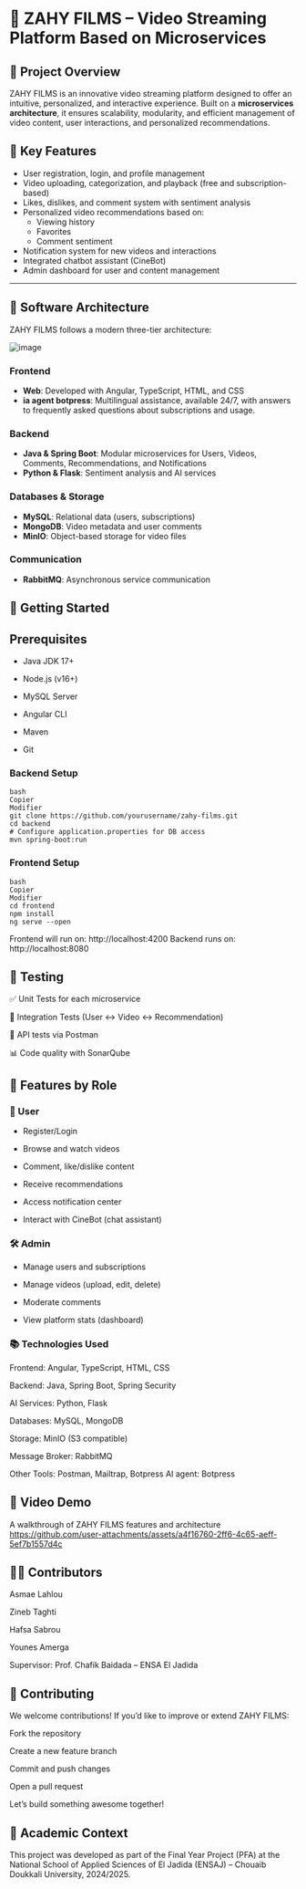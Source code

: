 # 🎥 ZAHY FILMS – Video Streaming Platform Based on Microservices

## 🧠 Project Overview

ZAHY FILMS is an innovative video streaming platform designed to offer an intuitive, personalized, and interactive experience. Built on a **microservices architecture**, it ensures scalability, modularity, and efficient management of video content, user interactions, and personalized recommendations.

## 🔑 Key Features

- User registration, login, and profile management
- Video uploading, categorization, and playback (free and subscription-based)
- Likes, dislikes, and comment system with sentiment analysis
- Personalized video recommendations based on:
  - Viewing history
  - Favorites
  - Comment sentiment
- Notification system for new videos and interactions
- Integrated chatbot assistant (CineBot)
- Admin dashboard for user and content management

---

## 🧱 Software Architecture

ZAHY FILMS follows a modern three-tier architecture:

![image](https://github.com/user-attachments/assets/d1a3571c-222b-4336-ba36-956013544e75)

### Frontend
- **Web**: Developed with Angular, TypeScript, HTML, and CSS
- **ia agent botpress**: Multilingual assistance, available 24/7, with answers to frequently asked questions about subscriptions and usage.
### Backend
- **Java & Spring Boot**: Modular microservices for Users, Videos, Comments, Recommendations, and Notifications
- **Python & Flask**: Sentiment analysis and AI services

### Databases & Storage
- **MySQL**: Relational data (users, subscriptions)
- **MongoDB**: Video metadata and user comments
- **MinIO**: Object-based storage for video files

### Communication
- **RabbitMQ**: Asynchronous service communication

## 🚀 Getting Started
## Prerequisites
- Java JDK 17+

- Node.js (v16+)
  
- MySQL Server
  
- Angular CLI
  
- Maven
  
- Git

### Backend Setup
```
bash
Copier
Modifier
git clone https://github.com/yourusername/zahy-films.git
cd backend
# Configure application.properties for DB access
mvn spring-boot:run
```
### Frontend Setup
```
bash
Copier
Modifier
cd frontend
npm install
ng serve --open
```
Frontend will run on: http://localhost:4200
Backend runs on: http://localhost:8080

## 🧪 Testing
✅ Unit Tests for each microservice

🔁 Integration Tests (User ↔ Video ↔ Recommendation)

🧪 API tests via Postman

📊 Code quality with SonarQube

## 📱 Features by Role
### 👤 User
- Register/Login

- Browse and watch videos

- Comment, like/dislike content

- Receive recommendations

- Access notification center

- Interact with CineBot (chat assistant)

### 🛠️ Admin
- Manage users and subscriptions

- Manage videos (upload, edit, delete)

- Moderate comments

- View platform stats (dashboard)

### 📚 Technologies Used
Frontend: Angular, TypeScript, HTML, CSS

Backend: Java, Spring Boot, Spring Security

AI Services: Python, Flask

Databases: MySQL, MongoDB

Storage: MinIO (S3 compatible)

Message Broker: RabbitMQ

Other Tools: Postman, Mailtrap, Botpress
AI agent: Botpress

## 🎥 Video Demo
A walkthrough of ZAHY FILMS features and architecture
https://github.com/user-attachments/assets/a4f16760-2ff6-4c65-aeff-5ef7b1557d4c

## 👨‍💻 Contributors
Asmae Lahlou 

Zineb Taghti

Hafsa Sabrou

Younes Amerga

Supervisor: Prof. Chafik Baidada – ENSA El Jadida

## 🤝 Contributing
We welcome contributions! If you’d like to improve or extend ZAHY FILMS:

Fork the repository

Create a new feature branch

Commit and push changes

Open a pull request

Let’s build something awesome together!

## 🏫 Academic Context
This project was developed as part of the Final Year Project (PFA) at the National School of Applied Sciences of El Jadida (ENSAJ) – Chouaib Doukkali University, 2024/2025.





